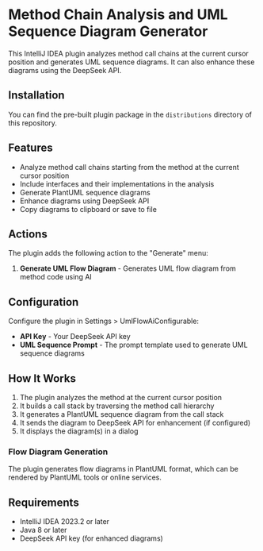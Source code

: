 # Method Chain Analysis and UML Sequence Diagram Generator

This IntelliJ IDEA plugin analyzes method call chains at the current cursor position and generates UML sequence diagrams. It can also enhance these diagrams using the DeepSeek API.

## Installation

You can find the pre-built plugin package in the `distributions` directory of this repository.

## Features

- Analyze method call chains starting from the method at the current cursor position
- Include interfaces and their implementations in the analysis
- Generate PlantUML sequence diagrams
- Enhance diagrams using DeepSeek API
- Copy diagrams to clipboard or save to file

## Actions

The plugin adds the following action to the "Generate" menu:

1. **Generate UML Flow Diagram** - Generates UML flow diagram from method code using AI

## Configuration

Configure the plugin in Settings > UmlFlowAiConfigurable:

- **API Key** - Your DeepSeek API key
- **UML Sequence Prompt** - The prompt template used to generate UML sequence diagrams

## How It Works

1. The plugin analyzes the method at the current cursor position
2. It builds a call stack by traversing the method call hierarchy
3. It generates a PlantUML sequence diagram from the call stack
4. It sends the diagram to DeepSeek API for enhancement (if configured)
5. It displays the diagram(s) in a dialog


### Flow Diagram Generation

The plugin generates flow diagrams in PlantUML format, which can be rendered by PlantUML tools or online services.


## Requirements

- IntelliJ IDEA 2023.2 or later
- Java 8 or later
- DeepSeek API key (for enhanced diagrams)
